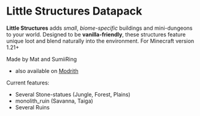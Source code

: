 # Little Structures Datapack

**Little Structures** adds _small_, _biome-specific_ buildings and mini-dungeons to your world. Designed to be **vanilla-friendly**, these structures feature unique loot and blend naturally into the environment. For Minecraft version 1.21+

Made by Mat and SumiiRing

- also available on [Modrith](https://modrinth.com/datapack/little-structures)

Current features:

- Several Stone-statues (Jungle, Forest, Plains)
- monolith_ruin (Savanna, Taiga)
- Several Ruins
